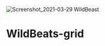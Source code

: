 ![Screenshot_2021-03-29 WildBeast](https://user-images.githubusercontent.com/78767631/119395548-0f2cf980-bcaa-11eb-8eef-f229d3a833c6.png)
# WildBeats-grid

